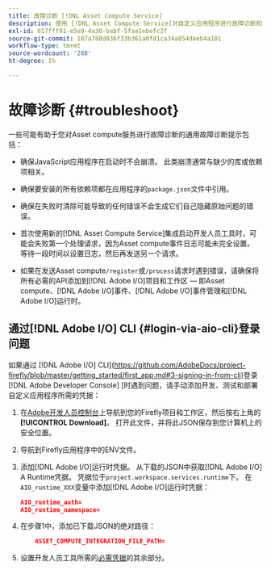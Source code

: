 ```yaml
---
title: 故障诊断 [!DNL Asset Compute Service]
description: 使用 [!DNL Asset Compute Service]对自定义应用程序进行故障诊断和调试。
exl-id: 017fff91-e5e9-4a30-babf-5faa1ebefc2f
source-git-commit: 187a788d036f33b361a0fd1ca34a854daeb4a101
workflow-type: tm+mt
source-wordcount: '288'
ht-degree: 1%

---
```


# 故障诊断 {#troubleshoot}

一些可能有助于您对Asset compute服务进行故障诊断的通用故障诊断提示包括：

* 确保JavaScript应用程序在启动时不会崩溃。 此类崩溃通常与缺少的库或依赖项相关。
* 确保要安装的所有依赖项都在应用程序的`package.json`文件中引用。
* 确保在失败时清除可能导致的任何错误不会生成它们自己隐藏原始问题的错误。

* 首次使用新的[!DNL Asset Compute Service]集成启动开发人员工具时，可能会失败第一个处理请求，因为Asset compute事件日志可能未完全设置。 等待一段时间以设置日志，然后再发送另一个请求。
* 如果在发送Asset compute`/register`或`/process`请求时遇到错误，请确保将所有必需的API添加到[!DNL Adobe I/O]项目和工作区 — 即Asset compute、[!DNL Adobe I/O]事件、[!DNL Adobe I/O]事件管理和[!DNL Adobe I/O]运行时。

## 通过[!DNL Adobe I/O] CLI {#login-via-aio-cli}登录问题

如果通过 [!DNL Adobe I/O] CLI](https://github.com/AdobeDocs/project-firefly/blob/master/getting_started/first_app.md#3-signing-in-from-cli)登录[!DNL Adobe Developer Console] [时遇到问题，请手动添加开发、测试和部署自定义应用程序所需的凭据：

1. 在[Adobe开发人员控制台](https://console.adobe.io/)上导航到您的Firefly项目和工作区，然后按右上角的&#x200B;**[!UICONTROL Download]**。 打开此文件，并将此JSON保存到您计算机上的安全位置。

1. 导航到Firefly应用程序中的ENV文件。

1. 添加[!DNL Adobe I/O]运行时凭据。 从下载的JSON中获取[!DNL Adobe I/O] A Runtime凭据。 凭据位于`project.workspace.services.runtime`下。 在`AIO_runtime_XXX`变量中添加[!DNL Adobe I/O]运行时凭据：

   ```json
   AIO_runtime_auth=
   AIO_runtime_namespace=
   ```

1. 在步骤1中，添加已下载JSON的绝对路径：

   ```json
       ASSET_COMPUTE_INTEGRATION_FILE_PATH=
   ```

1. 设置开发人员工具所需的[必需凭据](develop-custom-application.md)的其余部分。

<!-- TBD for later:
Add any best practices for developers in this section:
* Any items to take care of when creating projects.
* Any naming conventions, reserved keywords, etc.?
* Any terms that can become a source of confusion later based on our OOTB naming.

* If required, add limitations for custom applications and spin those off as best practices.
* Do NOT borrow any content from https://git.corp.adobe.com/nui/nui/blob/master/doc/worker_api.md. It is outdated and irrelevant for 3rd party custom applications.
-->
